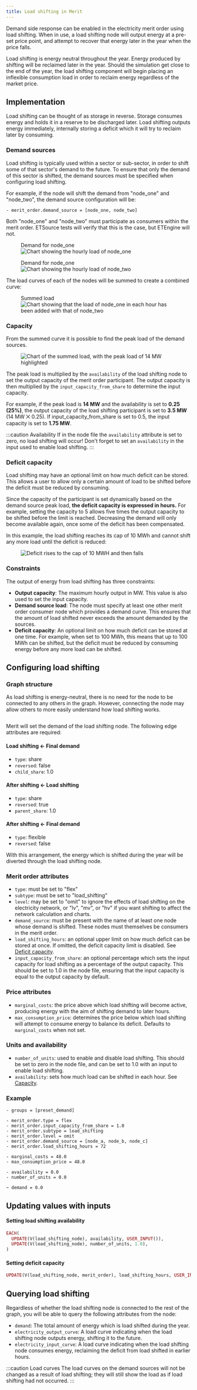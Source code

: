 ```yaml
---
title: Load shifting in Merit
---
```


Demand side response can be enabled in the electricity merit order using load shifting. When in use, a load shifting node will output energy at a pre-set price point, and attempt to recover that energy later in the year when the price falls.

Load shifting is energy neutral throughout the year. Energy produced by shifting will be reclaimed later in the year. Should the simulation get close to the end of the year, the load shifting component will begin placing an inflexible consumption load in order to reclaim energy regardless of the market price.

## Implementation

Load shifting can be thought of as storage in reverse. Storage consumes energy and holds it in a reserve to be discharged later. Load shifting outputs energy immediately, internally storing a deficit which it will try to reclaim later by consuming.

### Demand sources

Load shifting is typically used within a sector or sub-sector, in order to shift some of that sector's demand to the future. To ensure that only the demand of this sector is shifted, the demand sources must be specified when configuring load shifting.

For example, if the node will shift the demand from "node_one" and "node_two", the demand source configuration will be:

```
- merit_order.demand_source = [node_one, node_two]
```

Both "node_one" and "node_two" must participate as consumers within the merit order. ETSource tests will verify that this is the case, but ETEngine will not.

<div className="images-row">
  <figure>
    <figcaption className="image-title">Demand for node_one</figcaption>
    <img src="/img/docs/contrib/load-shifting/demand-node_one.png" alt="Chart showing the hourly load of node_one" />
  </figure>
  <figure>
    <figcaption className="image-title">Demand for node_one</figcaption>
    <img src="/img/docs/contrib/load-shifting/demand-node_two.png" alt="Chart showing the hourly load of node_two" />
  </figure>
</div>

The load curves of each of the nodes will be summed to create a combined curve:

<figure style={{ textAlign: "center" }}>
  <figcaption className="image-title">Summed load</figcaption>
  <img src="/img/docs/contrib/load-shifting/demand-summed.png" alt="Chart showing that the load of node_one in each hour has been added with that of node_two" />
</figure>

### Capacity

From the summed curve it is possible to find the peak load of the demand sources.

<figure style={{ textAlign: "center" }}>
  <img src="/img/docs/contrib/load-shifting/demand-peak.png" alt="Chart of the summed load, with the peak load of 14 MW highlighted" />
</figure>

The peak load is multiplied by the `availability` of the load shifting node to set the output capacity of the merit order participant. The output capacity is then multiplied by the `input_capacity_from_share` to determine the input capacity.

For example, if the peak load is **14 MW** and the availability is set to **0.25 (25%)**, the output capacity of the load shifting participant is set to **3.5 MW** (14 MW ⨉ 0.25). If input_capacity_from_share is set to 0.5, the input capacity is set to **1.75 MW**.

:::caution Availability
If in the node file the `availability` attribute is set to zero, no load shifting will occur! Don't forget to set an `availability` in the input used to enable load shifting.
:::

### Deficit capacity

Load shifting may have an optional limit on how much deficit can be stored. This allows a user to allow only a certain amount of load to be shifted before the deficit must be reduced by consuming.

Since the capacity of the participant is set dynamically based on the demand source peak load, **the deficit capacity is expressed in hours.** For example, setting the capacity to 5 allows five times the output capacity to be shifted before the limit is reached. Decreasing the demand will only become available again, once some of the deficit has been compensated.

In this example, the load shifting reaches its cap of 10 MWh and cannot shift any more load until the deficit is reduced:

<figure style={{ textAlign: "center" }}>
  <img src="/img/docs/contrib/load-shifting/deficit-cap.png" alt="Deficit rises to the cap of 10 MWH and then falls" />
</figure>

### Constraints

The output of energy from load shifting has three constraints:

* **Output capacity**: The maximum hourly output in MW. This value is also used to set the input capacity.
* **Demand source load**: The node must specify at least one other merit order consumer node which provides a demand curve. This ensures that the amount of load shifted never exceeds the amount demanded by the sources.
* **Deficit capacity**: An optional limit on how much deficit can be stored at one time. For example, when set to 100 MWh, this means that up to 100 MWh can be shifted, but the deficit must be reduced by consuming energy before any more load can be shifted.

## Configuring load shifting

### Graph structure

As load shifting is energy-neutral, there is no need for the node to be connected to any others in the graph. However, connecting the node may allow others to more easily understand how load shifting works.

<div style={{ textAlign: "center" }}>
  <img src="/img/docs/contrib/load-shifting/graph.png" alt="" />
</div>

Merit will set the demand of the load shifting node. The following edge attributes are required:

#### Load shifting ← Final demand

* `type`: share
* `reversed`: false
* `child_share`: 1.0

#### After shifting ← Load shifting

* `type`: share
* `reversed`: true
* `parent_share`: 1.0

#### After shifting ← Final demand

* `type`: flexible
* `reversed`: false

With this arrangement, the energy which is shifted during the year will be diverted through the load shifting node.

### Merit order attributes

* `type`: must be set to "flex"
* `subtype`: must be set to "load_shifting"
* `level`: may be set to "omit" to ignore the effects of load shifting on the electricity network, or "lv", "mv", or "hv" if you want shifting to affect the network calculation and charts.
* `demand_source`: must be present with the name of at least one node whose demand is shifted. These nodes must themselves be consumers in the merit order.
* `load_shifting_hours`: an optional upper limit on how much deficit can be stored at once. If omitted, the deficit capacity limit is disabled. See [Deficit capacity](#deficit-capacity).
* `input_capacity_from_share`: an optional percentage which sets the input capacity for load shifting as a percentage of the output capacity. This should be set to 1.0 in the node file, ensuring that the input capacity is equal to the output capacity by default.

### Price attributes

* `marginal_costs`: the price above which load shifting will become active, producing energy with the aim of shifting demand to later hours.
* `max_consumption_price`: determines the price below which load shifting will attempt to consume energy to balance its deficit. Defaults to `marginal_costs` when not set.

### Units and availability

* `number_of_units`: used to enable and disable load shifting. This should be set to zero in the node file, and can be set to 1.0 with an input to enable load shifting.
* `availability`: sets how much load can be shifted in each hour. See [Capacity](#capacity).

### Example

```
- groups = [preset_demand]

- merit_order.type = flex
- merit_order.input_capacity_from_share = 1.0
- merit_order.subtype = load_shifting
- merit_order.level = omit
- merit_order.demand_source = [node_a, node_b, node_c]
- merit_order.load_shifting_hours = 72

- marginal_costs = 48.0
- max_consumption_price = 48.0

- availability = 0.0
- number_of_units = 0.0

~ demand = 0.0
```

## Updating values with inputs

#### Setting load shifting availability

```ruby
EACH(
  UPDATE(V(load_shifting_node), availability, USER_INPUT()),
  UPDATE(V(load_shifting_node), number_of_units, 1.0),
)
```

#### Setting deficit capacity

```ruby
UPDATE(V(load_shifting_node, merit_order), load_shifting_hours, USER_INPUT())
```

## Querying load shifting

Regardless of whether the load shifting node is connected to the rest of the graph, you will be able to query the following attributes from the node:

* `demand`: The total amount of energy which is load shifted during the year.
* `electricity_output_curve`: A load curve indicating when the load shifting node outputs energy, shifting it to the future.
* `electricity_input_curve`: A load curve indicating when the load shifting node consumes energy, reclaiming the deficit from load shifted in earlier hours.

:::caution Load curves
The load curves on the demand sources will not be changed as a result of load shifting; they will still show the load as if load shifting had not occurred.
:::
